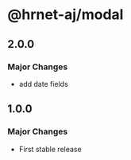 # @hrnet-aj/modal

## 2.0.0

### Major Changes

- add date fields

## 1.0.0

### Major Changes

- First stable release
